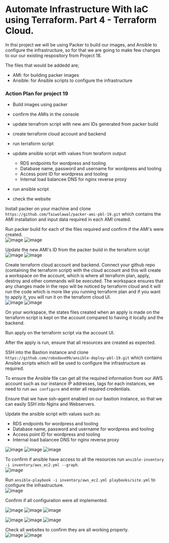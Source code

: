# Automate Infrastructure With IaC using Terraform. Part 4 - Terraform Cloud.

In thsi project we will be  using Packer to build our images, and Ansible to configure the infrastructure, so for that we are going to make few changes to our our existing respository from Project 18.

The files that would be addedd are;

* AMI: for building packer images
* Ansible: for Ansible scripts to configure the infrastructure

### Action Plan for project 19

- Build images using packer
- confirm the AMIs in the console
- update terrafrom script with new ami IDs generated from packer build
- create terraform cloud account and backend
- run terraform script
- update ansible script with values from teraform output
     - RDS endpoints for wordpress and tooling
     - Database name, password and username for wordpress and tooling
     - Access point ID for wordpress and tooling
     - Internal load balancee DNS for nginx reverse proxy

- run ansible script
- check the website

Install packer on your machine and clone `https://github.com/Taiwolawal/packer-ami-pbl-19.git` which contains the AMI installation and input data required in each AMI created.

Run packer build for each of the files required and confirm if the AMI's were created.  
![image](https://user-images.githubusercontent.com/50557587/155509676-82e4aad6-6b19-47d9-bb71-1f227f08a5ab.png)
![image](https://user-images.githubusercontent.com/50557587/155512423-f372c7bf-2053-4812-918f-70e6d72174b7.png)

Update the new AMI's ID from the packer build  in the terraform script  
![image](https://user-images.githubusercontent.com/50557587/155521464-066a9d0d-9eda-467e-bf70-a1e99250b1c8.png) 
![image](https://user-images.githubusercontent.com/50557587/155999037-ec8d8e18-40e6-4556-805f-38340cc7e9d7.png)

Create  terraform cloud account and backend. Connect your github repo (containing the terraform script) with the cloud account and this will create a workspace on the account, which is where all terraform plan, apply, destroy and other commands will be executed. The workspace ensures that any changes made in the repo will be noticed by terraform cloud and it will run the code which is more like you running terraform plan and if you want to apply it, you will run it on the terraform cloud UI.     
![image](https://user-images.githubusercontent.com/50557587/155512221-456c3a43-b98f-4ce4-aff1-119b91f9c2e9.png)
![image](https://user-images.githubusercontent.com/50557587/155710300-2272fd7f-85cd-4627-9f4c-4ab33c8a5ee7.png)

On your  workspace, the states files created when an apply is made on the terraform script is kept on the account compared to having it locally and the backend.

Run apply on the terraform script via the account UI.

After the apply is run, ensure that all resources are created as expected.

SSH into the Bastion instance and clone` https://github.com/robodave99/ansible-deploy-pbl-19.git` which contains Ansible scripts which will be used to configure the infrastructure as required.

To ensure the Ansible file can get all the required information from our AWS account such as our instance IP addresses, tags for each instances, we need to run `aws configure` and enter all required credentials.

Ensure that we have ssh-agent enabled on our bastion instance, so that we can easily SSH into Nginx and Webservers.

Update the ansible script with values such as:
- RDS endpoints for wordpress and tooling
- Database name, password and username for wordpress and tooling
- Access point ID for wordpress and tooling
- Internal load balancee DNS for nginx reverse proxy 

![image](https://user-images.githubusercontent.com/50557587/155975629-75d006c5-5bd6-4a21-85bb-2864653024aa.png)
![image](https://user-images.githubusercontent.com/50557587/155976474-9f3bb595-ebb2-4252-a06d-d1aaff601558.png)
![image](https://user-images.githubusercontent.com/50557587/155978317-22e58321-7a78-454e-94ea-e10ff2569af5.png)

To confirm if ansible have access to all the resources run `ansible-inventory -i inventory/aws_ec2.yml --graph`.     
![image](https://user-images.githubusercontent.com/50557587/155758102-b092d397-a3d6-4086-9bcb-b5b336dcae69.png)  

Run `ansible-playbook -i inventory/aws_ec2.yml playbooks/site.yml` to configure the infrastructure.     
![image](https://user-images.githubusercontent.com/50557587/156018678-44ebcd83-9b09-4884-be11-b40d900f1249.png)


Confirm if all configuration were all implemented.


![image](https://user-images.githubusercontent.com/50557587/155748349-43063718-684c-4ffd-9a66-a8e67e6004ec.png)
![image](https://user-images.githubusercontent.com/50557587/155748432-726a1bc5-e187-4c03-84db-6d1806b7628b.png)
![image](https://user-images.githubusercontent.com/50557587/155748507-e0725b04-9d8c-4683-af2d-d87b1e4bdc5f.png)

![image](https://user-images.githubusercontent.com/50557587/155992291-486fa7d9-fd9e-4471-bbb0-166c2438c75e.png)
![image](https://user-images.githubusercontent.com/50557587/155992344-374150b8-5907-482d-b1af-333f918e4cf4.png)
![image](https://user-images.githubusercontent.com/50557587/155992482-5ba5c51a-232f-42ba-8b16-b685032d8c16.png)

Check all websites to confirm they are all working properly.  
![image](https://user-images.githubusercontent.com/50557587/156019855-b7048a70-5dd4-454e-9271-206badba76dd.png)
![image](https://user-images.githubusercontent.com/50557587/156019915-10eb2656-8d13-4f15-b49b-2b34bb8ed00b.png)


